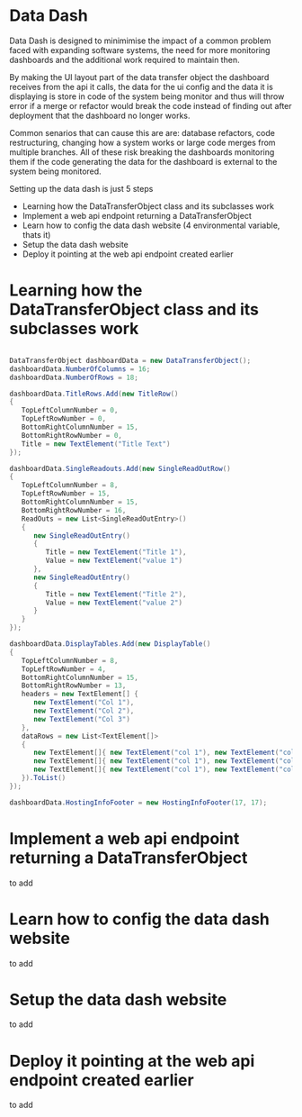 # Data Dash
 
Data Dash is designed to minimimise the impact of a common problem faced with expanding software systems, the need for more monitoring dashboards and the additional work required to maintain then.

By making the UI layout part of the data transfer object the dashboard receives from the api it calls, the data for the ui config and the data it is displaying is store in code of the system being monitor and thus will throw error if a merge or refactor would break the code instead of finding out after deployment that the dashboard no longer works.

Common senarios that can cause this are are: database refactors, code restructuring, changing how a system works or large code merges from multiple branches.
All of these risk breaking the dashboards monitoring them if the code generating the data for the dashboard is external to the system being monitored.

Setting up the data dash is just 5 steps
- Learning how the DataTransferObject class and its subclasses work
- Implement a web api endpoint returning a DataTransferObject
- Learn how to config the data dash website (4 environmental variable, thats it)
- Setup the data dash website
- Deploy it pointing at the web api endpoint created earlier

# Learning how the DataTransferObject class and its subclasses work

```C#

DataTransferObject dashboardData = new DataTransferObject();
dashboardData.NumberOfColumns = 16;
dashboardData.NumberOfRows = 18;

dashboardData.TitleRows.Add(new TitleRow()
{
   TopLeftColumnNumber = 0,
   TopLeftRowNumber = 0,
   BottomRightColumnNumber = 15,
   BottomRightRowNumber = 0,
   Title = new TextElement("Title Text")
});

dashboardData.SingleReadouts.Add(new SingleReadOutRow()
{
   TopLeftColumnNumber = 8,
   TopLeftRowNumber = 15,
   BottomRightColumnNumber = 15,
   BottomRightRowNumber = 16,
   ReadOuts = new List<SingleReadOutEntry>()
   {
      new SingleReadOutEntry()
      {
         Title = new TextElement("Title 1"),
         Value = new TextElement("value 1")
      },
      new SingleReadOutEntry()
      {
         Title = new TextElement("Title 2"),
         Value = new TextElement("value 2")
      }
   }
});

dashboardData.DisplayTables.Add(new DisplayTable()
{
   TopLeftColumnNumber = 8,
   TopLeftRowNumber = 4,
   BottomRightColumnNumber = 15,
   BottomRightRowNumber = 13,
   headers = new TextElement[] {
      new TextElement("Col 1"),
      new TextElement("Col 2"),
      new TextElement("Col 3")
   },
   dataRows = new List<TextElement[]>
   {
      new TextElement[]{ new TextElement("col 1"), new TextElement("col 2"), new TextElement("col 3") },
      new TextElement[]{ new TextElement("col 1"), new TextElement("col 2"), new TextElement("col 3") }
      new TextElement[]{ new TextElement("col 1"), new TextElement("col 2"), new TextElement("col 3") }
   }).ToList()
});

dashboardData.HostingInfoFooter = new HostingInfoFooter(17, 17);
```        
# Implement a web api endpoint returning a DataTransferObject

to add

# Learn how to config the data dash website

to add

# Setup the data dash website

to add

# Deploy it pointing at the web api endpoint created earlier

to add

